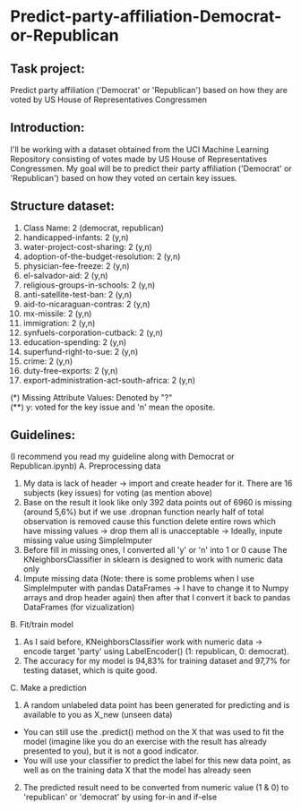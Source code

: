 # Predict-party-affiliation-Democrat-or-Republican
## **Task project:**
Predict party affiliation ('Democrat' or 'Republican') based on how they are voted by US House of Representatives Congressmen

## **Introduction:** 
I'll be working with a dataset obtained from the UCI Machine Learning Repository consisting of votes made by US House of Representatives Congressmen. My goal will be to predict their party affiliation ('Democrat' or 'Republican') based on how they voted on certain key issues. 

## **Structure dataset:** 
   1. Class Name: 2 (democrat, republican)
   2. handicapped-infants: 2 (y,n)
   3. water-project-cost-sharing: 2 (y,n)
   4. adoption-of-the-budget-resolution: 2 (y,n)
   5. physician-fee-freeze: 2 (y,n)
   6. el-salvador-aid: 2 (y,n)
   7. religious-groups-in-schools: 2 (y,n)
   8. anti-satellite-test-ban: 2 (y,n)
   9. aid-to-nicaraguan-contras: 2 (y,n)
  10. mx-missile: 2 (y,n)
  11. immigration: 2 (y,n)
  12. synfuels-corporation-cutback: 2 (y,n)
  13. education-spending: 2 (y,n)
  14. superfund-right-to-sue: 2 (y,n)
  15. crime: 2 (y,n)
  16. duty-free-exports: 2 (y,n)
  17. export-administration-act-south-africa: 2 (y,n)

(*) Missing Attribute Values: Denoted by "?" <br />
(**) y: voted for the key issue and 'n' mean the oposite.

## **Guidelines:** 
(I recommend you read my guideline along with Democrat or Republican.ipynb)
A. Preprocessing data
1. My data is lack of header -> import and create header for it. There are 16 subjects (key issues) for voting (as mention above)
2. Base on the result it look like only 392 data points out of 6960 is missing (around 5,6%) but if we use .dropnan function nearly half of total observation is removed cause this function delete entire rows which have missing values -> drop them all is unacceptable -> Ideally, inpute missing value using SimpleImputer
3. Before fill in missing ones, I converted all 'y' or 'n' into 1 or 0 cause The KNeighborsClassifier in sklearn is designed to work with numeric data only
4. Impute missing data (Note: there is some problems when I use SimpleImputer with pandas DataFrames -> I have to change it to Numpy arrays and drop header again) then after that I convert it back to pandas DataFrames (for vizualization)

B. Fit/train model 
1. As I said before, KNeighborsClassifier work with numeric data -> encode target 'party' using LabelEncoder() (1: republican, 0: democrat).
2. The accuracy for my model is 94,83% for training dataset and 97,7% for testing dataset, which is quite good.

C. Make a prediction
1. A random unlabeled data point has been generated for predicting and is available to you as X_new (unseen data)
- You can still use the .predict() method on the X that was used to fit the model (imagine like you do an exercise with the result has already presented to you), but it is not a good indicator.
- You will use your classifier to predict the label for this new data point, as well as on the training data X that the model has already seen
2. The predicted result need to be converted from numeric value (1 & 0) to 'republican' or 'democrat' by using for-in and if-else
